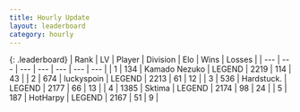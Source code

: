 ```yaml
---
title: Hourly Update
layout: leaderboard
category: hourly
---
```


{: .leaderboard}
| Rank | LV | Player | Division | Elo | Wins | Losses |
| --- | --- | --- | --- | --- | --- | --- |
| <span data-change="1">1</span> | 134 | <span title="ID: 665001">Kamado Nezuko</span> | LEGEND | <span data-change="12">2219</span> | <span data-change="2">114</span> | <span data-change="0">43</span> |
| <span data-change="-1">2</span> | 674 | <span title="ID: 512212">luckyspoin</span> | LEGEND | <span data-change="0">2213</span> | <span data-change="0">61</span> | <span data-change="0">12</span> |
| <span data-change="0">3</span> | 536 | <span title="ID: 289238">Hardstuck.</span> | LEGEND | <span data-change="0">2177</span> | <span data-change="0">66</span> | <span data-change="0">13</span> |
| <span data-change="0">4</span> | 1385 | <span title="ID: 353063">Sktima</span> | LEGEND | <span data-change="0">2174</span> | <span data-change="0">98</span> | <span data-change="0">24</span> |
| <span data-change="0">5</span> | 187 | <span title="ID: 623829">HotHarpy</span> | LEGEND | <span data-change="0">2167</span> | <span data-change="0">51</span> | <span data-change="0">9</span> |